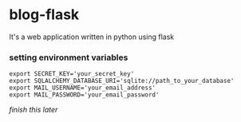# blog-flask
It's a web application written in python using flask
### setting environment variables


```
export SECRET_KEY='your_secret_key'
export SQLALCHEMY_DATABASE_URI='sqlite://path_to_your_database'
export MAIL_USERNAME='your_email_address'
export MAIL_PASSWORD='your_email_password'
```

*finish this later*




